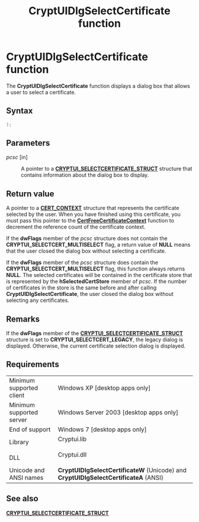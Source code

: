 ﻿---
Description: 'Displays a dialog box that allows a user to select a certificate.'
ms.assetid: '242c19a7-179b-4fc0-a050-a1b598566a6b'
title: CryptUIDlgSelectCertificate function
---

# CryptUIDlgSelectCertificate function

The **CryptUIDlgSelectCertificate** function displays a dialog box that allows a user to select a certificate.

## Syntax


```C++
);
```



## Parameters

<dl> <dt>

*pcsc* \[in\]
</dt> <dd>

A pointer to a [**CRYPTUI\_SELECTCERTIFICATE\_STRUCT**](cryptui-selectcertificate-struct.md) structure that contains information about the dialog box to display.

</dd> </dl>

## Return value

A pointer to a [**CERT\_CONTEXT**](/windows/win32/api/Wincrypt/ns-wincrypt-cert_context) structure that represents the certificate selected by the user. When you have finished using this certificate, you must pass this pointer to the [**CertFreeCertificateContext**](/windows/win32/api/wincrypt/nf-wincrypt-certfreecertificatecontext) function to decrement the reference count of the certificate context.

If the **dwFlags** member of the *pcsc* structure does not contain the **CRYPTUI\_SELECTCERT\_MULTISELECT** flag, a return value of **NULL** means that the user closed the dialog box without selecting a certificate.

If the **dwFlags** member of the *pcsc* structure does contain the **CRYPTUI\_SELECTCERT\_MULTISELECT** flag, this function always returns **NULL**. The selected certificates will be contained in the certificate store that is represented by the **hSelectedCertStore** member of *pcsc*. If the number of certificates in the store is the same before and after calling **CryptUIDlgSelectCertificate**, the user closed the dialog box without selecting any certificates.

## Remarks

If the **dwFlags** member of the [**CRYPTUI\_SELECTCERTIFICATE\_STRUCT**](cryptui-selectcertificate-struct.md) structure is set to **CRYPTUI\_SELECTCERT\_LEGACY**, the legacy dialog is displayed. Otherwise, the current certificate selection dialog is displayed.

## Requirements



|                                     |                                                                                                   |
|-------------------------------------|---------------------------------------------------------------------------------------------------|
| Minimum supported client<br/> | Windows XP \[desktop apps only\]<br/>                                                       |
| Minimum supported server<br/> | Windows Server 2003 \[desktop apps only\]<br/>                                              |
| End of support<br/> | Windows 7 \[desktop apps only\]<br/>                                                       |
| Library<br/>                  | <dl> <dt>Cryptui.lib</dt> </dl>            |
| DLL<br/>                      | <dl> <dt>Cryptui.dll</dt> </dl>            |
| Unicode and ANSI names<br/>   | **CryptUIDlgSelectCertificateW** (Unicode) and **CryptUIDlgSelectCertificateA** (ANSI)<br/> |



## See also

<dl> <dt>

[**CRYPTUI\_SELECTCERTIFICATE\_STRUCT**](cryptui-selectcertificate-struct.md)
</dt> </dl>

 

 




